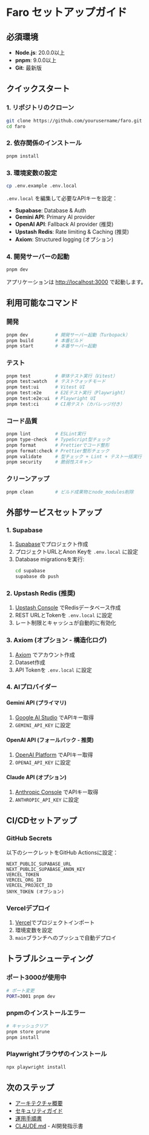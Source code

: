 # Faro セットアップガイド

## 必須環境

- **Node.js**: 20.0.0以上
- **pnpm**: 9.0.0以上
- **Git**: 最新版

## クイックスタート

### 1. リポジトリのクローン

```bash
git clone https://github.com/yourusername/faro.git
cd faro
```

### 2. 依存関係のインストール

```bash
pnpm install
```

### 3. 環境変数の設定

```bash
cp .env.example .env.local
```

`.env.local` を編集して必要なAPIキーを設定：

- **Supabase**: Database & Auth
- **Gemini API**: Primary AI provider
- **OpenAI API**: Fallback AI provider (推奨)
- **Upstash Redis**: Rate limiting & Caching (推奨)
- **Axiom**: Structured logging (オプション)

### 4. 開発サーバーの起動

```bash
pnpm dev
```

アプリケーションは [http://localhost:3000](http://localhost:3000) で起動します。

## 利用可能なコマンド

### 開発

```bash
pnpm dev          # 開発サーバー起動（Turbopack）
pnpm build        # 本番ビルド
pnpm start        # 本番サーバー起動
```

### テスト

```bash
pnpm test         # 単体テスト実行（Vitest）
pnpm test:watch   # テストウォッチモード
pnpm test:ui      # Vitest UI
pnpm test:e2e     # E2Eテスト実行（Playwright）
pnpm test:e2e:ui  # Playwright UI
pnpm test:ci      # CI用テスト（カバレッジ付き）
```

### コード品質

```bash
pnpm lint         # ESLint実行
pnpm type-check   # TypeScript型チェック
pnpm format       # Prettierでコード整形
pnpm format:check # Prettier整形チェック
pnpm validate     # 型チェック + Lint + テスト一括実行
pnpm security     # 脆弱性スキャン
```

### クリーンアップ

```bash
pnpm clean        # ビルド成果物とnode_modules削除
```

## 外部サービスセットアップ

### 1. Supabase

1. [Supabase](https://supabase.com/)でプロジェクト作成
2. プロジェクトURLとAnon Keyを `.env.local` に設定
3. Database migrationsを実行:
   ```bash
   cd supabase
   supabase db push
   ```

### 2. Upstash Redis (推奨)

1. [Upstash Console](https://console.upstash.com/redis) でRedisデータベース作成
2. REST URLとTokenを `.env.local` に設定
3. レート制限とキャッシュが自動的に有効化

### 3. Axiom (オプション - 構造化ログ)

1. [Axiom](https://app.axiom.co/) でアカウント作成
2. Dataset作成
3. API Tokenを `.env.local` に設定

### 4. AIプロバイダー

#### Gemini API (プライマリ)
1. [Google AI Studio](https://makersuite.google.com/app/apikey) でAPIキー取得
2. `GEMINI_API_KEY` に設定

#### OpenAI API (フォールバック - 推奨)
1. [OpenAI Platform](https://platform.openai.com/api-keys) でAPIキー取得
2. `OPENAI_API_KEY` に設定

#### Claude API (オプション)
1. [Anthropic Console](https://console.anthropic.com/settings/keys) でAPIキー取得
2. `ANTHROPIC_API_KEY` に設定

## CI/CDセットアップ

### GitHub Secrets

以下のシークレットをGitHub Actionsに設定：

```
NEXT_PUBLIC_SUPABASE_URL
NEXT_PUBLIC_SUPABASE_ANON_KEY
VERCEL_TOKEN
VERCEL_ORG_ID
VERCEL_PROJECT_ID
SNYK_TOKEN (オプション)
```

### Vercelデプロイ

1. [Vercel](https://vercel.com/)でプロジェクトインポート
2. 環境変数を設定
3. `main`ブランチへのプッシュで自動デプロイ

## トラブルシューティング

### ポート3000が使用中

```bash
# ポート変更
PORT=3001 pnpm dev
```

### pnpmのインストールエラー

```bash
# キャッシュクリア
pnpm store prune
pnpm install
```

### Playwrightブラウザのインストール

```bash
npx playwright install
```

## 次のステップ

- [アーキテクチャ概要](./ARCHITECTURE.md)
- [セキュリティガイド](./SECURITY.md)
- [運用手順書](./RUNBOOK.md)
- [CLAUDE.md](../CLAUDE.md) - AI開発指示書

